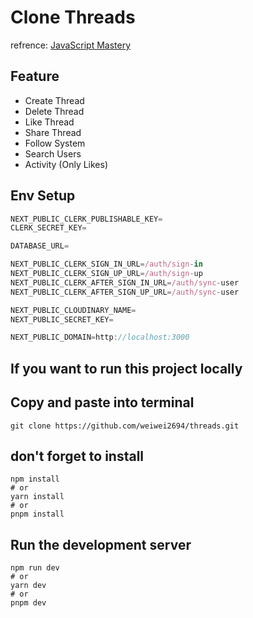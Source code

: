 # Clone Threads
refrence: [JavaScript Mastery](https://www.youtube.com/@javascriptmastery)

## Feature
- Create Thread
- Delete Thread
- Like Thread
- Share Thread
- Follow System
- Search Users
- Activity (Only Likes)

## Env Setup
```js
NEXT_PUBLIC_CLERK_PUBLISHABLE_KEY=
CLERK_SECRET_KEY=

DATABASE_URL=

NEXT_PUBLIC_CLERK_SIGN_IN_URL=/auth/sign-in
NEXT_PUBLIC_CLERK_SIGN_UP_URL=/auth/sign-up
NEXT_PUBLIC_CLERK_AFTER_SIGN_IN_URL=/auth/sync-user
NEXT_PUBLIC_CLERK_AFTER_SIGN_UP_URL=/auth/sync-user

NEXT_PUBLIC_CLOUDINARY_NAME=
NEXT_PUBLIC_SECRET_KEY=

NEXT_PUBLIC_DOMAIN=http://localhost:3000
```

## If you want to run this project locally
## Copy and paste into terminal
```
git clone https://github.com/weiwei2694/threads.git
```
## don't forget to install
```
npm install
# or
yarn install
# or
pnpm install
```
## Run the development server
```
npm run dev
# or
yarn dev
# or
pnpm dev
```
